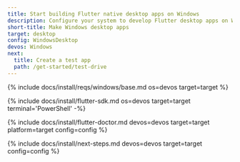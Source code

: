 ```yaml
---
title: Start building Flutter native desktop apps on Windows
description: Configure your system to develop Flutter desktop apps on Windows.
short-title: Make Windows desktop apps
target: desktop
config: WindowsDesktop
devos: Windows
next:
  title: Create a test app
  path: /get-started/test-drive
---
```


{% include docs/install/reqs/windows/base.md os=devos target=target %}

{% include docs/install/flutter-sdk.md os=devos target=target terminal='PowerShell' -%}

{% include docs/install/flutter-doctor.md devos=devos target=target platform=target config=config %}

{% include docs/install/next-steps.md devos=devos target=target config=config %}

